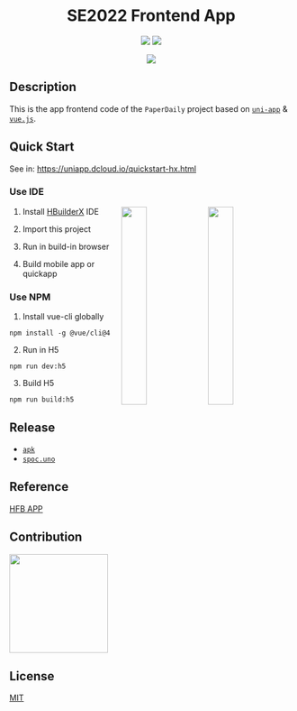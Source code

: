 <h1 align="center">SE2022 Frontend App</h1>

<div align="center">

[![](https://img.shields.io/badge/Framework-uniapp-4E9645)](https://uniapp.dcloud.net.cn/) [![](https://img.shields.io/badge/License-MIT-9cf)](./LICENSE)
</div>

<div align="center">

  [![](https://img.shields.io/badge/Vue.js-35495E?style=for-the-badge&logo=vuedotjs&logoColor=4FC08D)](https://vuejs.org) 
</div>

## Description

This is the app frontend code of the `PaperDaily` project based on [`uni-app`](https://uniapp.dcloud.io/) & [`vue.js`](https://vuejs.org/). 

## Quick Start

See in: https://uniapp.dcloud.io/quickstart-hx.html

### Use IDE

<img src="https://gitlab.com/imingx/picgo/raw/main/2022/202205050201933.png" align="right" width="30%">
<img src="https://gitlab.com/imingx/picgo/raw/main/2022/202205050135682.png" align="right" width="30%">

1. Install [HBuilderX](https://www.dcloud.io/hbuilderx.html) IDE

2. Import this project

3. Run in build-in browser

4. Build mobile app or quickapp

### Use NPM

1. Install vue-cli globally

```
npm install -g @vue/cli@4
```

2. Run in H5

```
npm run dev:h5
```

3. Build H5

```
npm run build:h5
```

## Release

- [`apk`](https://github.com/SE-mcdb/SE2022_Frontend_App/releases/)
- [`spoc.uno`](http://spoc.uno)

## Reference

[HFB APP](https://github.com/CNLHB/ssk-hfb)

## Contribution

<a href="https://github.com/se-mcdb/SE2022_Frontend_App/graphs/contributors">
  <img src="https://contrib.rocks/image?repo=se-mcdb/SE2022_Frontend_App&columns=34&max=500" width="175" />
</a>

## License

[MIT](./LICENSE)
